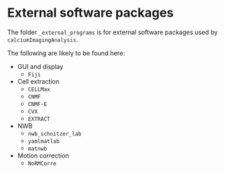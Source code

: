 # External software packages

The folder `_external_programs` is for external software packages used by `calciumImagingAnalysis`.

The following are likely to be found here:
- GUI and display
	- `Fiji`
- Cell extraction
	- `CELLMax`
	- `CNMF`
	- `CNMF-E`
	- `CVX`
	- `EXTRACT`
- NWB
    - `nwb_schnitzer_lab`
    - `yamlmatlab`
    - `matnwb`
- Motion correction
	- `NoRMCorre`